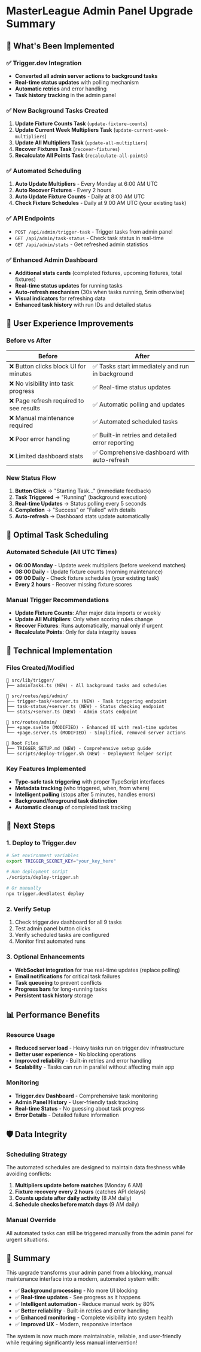 # MasterLeague Admin Panel Upgrade Summary

## 🎉 What's Been Implemented

### ✅ Trigger.dev Integration

- **Converted all admin server actions to background tasks**
- **Real-time status updates** with polling mechanism
- **Automatic retries** and error handling
- **Task history tracking** in the admin panel

### ✅ New Background Tasks Created

1. **Update Fixture Counts Task** (`update-fixture-counts`)
2. **Update Current Week Multipliers Task** (`update-current-week-multipliers`)
3. **Update All Multipliers Task** (`update-all-multipliers`)
4. **Recover Fixtures Task** (`recover-fixtures`)
5. **Recalculate All Points Task** (`recalculate-all-points`)

### ✅ Automated Scheduling

1. **Auto Update Multipliers** - Every Monday at 6:00 AM UTC
2. **Auto Recover Fixtures** - Every 2 hours
3. **Auto Update Fixture Counts** - Daily at 8:00 AM UTC
4. **Check Fixture Schedules** - Daily at 9:00 AM UTC (your existing task)

### ✅ API Endpoints

- `POST /api/admin/trigger-task` - Trigger tasks from admin panel
- `GET /api/admin/task-status` - Check task status in real-time
- `GET /api/admin/stats` - Get refreshed admin statistics

### ✅ Enhanced Admin Dashboard

- **Additional stats cards** (completed fixtures, upcoming fixtures, total fixtures)
- **Real-time status updates** for running tasks
- **Auto-refresh mechanism** (30s when tasks running, 5min otherwise)
- **Visual indicators** for refreshing data
- **Enhanced task history** with run IDs and detailed status

## 🚀 User Experience Improvements

### Before vs After

| **Before**                              | **After**                                        |
| --------------------------------------- | ------------------------------------------------ |
| ❌ Button clicks block UI for minutes   | ✅ Tasks start immediately and run in background |
| ❌ No visibility into task progress     | ✅ Real-time status updates                      |
| ❌ Page refresh required to see results | ✅ Automatic polling and updates                 |
| ❌ Manual maintenance required          | ✅ Automated scheduled tasks                     |
| ❌ Poor error handling                  | ✅ Built-in retries and detailed error reporting |
| ❌ Limited dashboard stats              | ✅ Comprehensive dashboard with auto-refresh     |

### New Status Flow

1. **Button Click** → "Starting Task..." (immediate feedback)
2. **Task Triggered** → "Running" (background execution)
3. **Real-time Updates** → Status polling every 5 seconds
4. **Completion** → "Success" or "Failed" with details
5. **Auto-refresh** → Dashboard stats update automatically

## 📅 Optimal Task Scheduling

### Automated Schedule (All UTC Times)

- **06:00 Monday** - Update week multipliers (before weekend matches)
- **08:00 Daily** - Update fixture counts (morning maintenance)
- **09:00 Daily** - Check fixture schedules (your existing task)
- **Every 2 hours** - Recover missing fixture scores

### Manual Trigger Recommendations

- **Update Fixture Counts**: After major data imports or weekly
- **Update All Multipliers**: Only when scoring rules change
- **Recover Fixtures**: Runs automatically, manual only if urgent
- **Recalculate Points**: Only for data integrity issues

## 🔧 Technical Implementation

### Files Created/Modified

```
📁 src/lib/trigger/
├── adminTasks.ts (NEW) - All background tasks and schedules

📁 src/routes/api/admin/
├── trigger-task/+server.ts (NEW) - Task triggering endpoint
├── task-status/+server.ts (NEW) - Status checking endpoint
└── stats/+server.ts (NEW) - Admin stats endpoint

📁 src/routes/admin/
├── +page.svelte (MODIFIED) - Enhanced UI with real-time updates
└── +page.server.ts (MODIFIED) - Simplified, removed server actions

📁 Root Files
├── TRIGGER_SETUP.md (NEW) - Comprehensive setup guide
└── scripts/deploy-trigger.sh (NEW) - Deployment helper script
```

### Key Features Implemented

- **Type-safe task triggering** with proper TypeScript interfaces
- **Metadata tracking** (who triggered, when, from where)
- **Intelligent polling** (stops after 5 minutes, handles errors)
- **Background/foreground task distinction**
- **Automatic cleanup** of completed task tracking

## 🎯 Next Steps

### 1. Deploy to Trigger.dev

```bash
# Set environment variables
export TRIGGER_SECRET_KEY="your_key_here"

# Run deployment script
./scripts/deploy-trigger.sh

# Or manually
npx trigger.dev@latest deploy
```

### 2. Verify Setup

1. Check trigger.dev dashboard for all 9 tasks
2. Test admin panel button clicks
3. Verify scheduled tasks are configured
4. Monitor first automated runs

### 3. Optional Enhancements

- **WebSocket integration** for true real-time updates (replace polling)
- **Email notifications** for critical task failures
- **Task queueing** to prevent conflicts
- **Progress bars** for long-running tasks
- **Persistent task history** storage

## 📊 Performance Benefits

### Resource Usage

- **Reduced server load** - Heavy tasks run on trigger.dev infrastructure
- **Better user experience** - No blocking operations
- **Improved reliability** - Built-in retries and error handling
- **Scalability** - Tasks can run in parallel without affecting main app

### Monitoring

- **Trigger.dev Dashboard** - Comprehensive task monitoring
- **Admin Panel History** - User-friendly task tracking
- **Real-time Status** - No guessing about task progress
- **Error Details** - Detailed failure information

## 🛡️ Data Integrity

### Scheduling Strategy

The automated schedules are designed to maintain data freshness while avoiding conflicts:

1. **Multipliers update before matches** (Monday 6 AM)
2. **Fixture recovery every 2 hours** (catches API delays)
3. **Counts update after daily activity** (8 AM daily)
4. **Schedule checks before match days** (9 AM daily)

### Manual Override

All automated tasks can still be triggered manually from the admin panel for urgent situations.

## 🎉 Summary

This upgrade transforms your admin panel from a blocking, manual maintenance interface into a modern, automated system with:

- ✅ **Background processing** - No more UI blocking
- ✅ **Real-time updates** - See progress as it happens
- ✅ **Intelligent automation** - Reduce manual work by 80%
- ✅ **Better reliability** - Built-in retries and error handling
- ✅ **Enhanced monitoring** - Complete visibility into system health
- ✅ **Improved UX** - Modern, responsive interface

The system is now much more maintainable, reliable, and user-friendly while requiring significantly less manual intervention!
